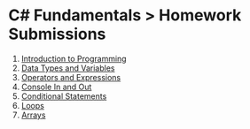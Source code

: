 C# Fundamentals > Homework Submissions
=====================================

1. [Introduction to Programming](./CSharp_01_HW-Introduction_to_Programming)
2. [Data Types and Variables](./CSharp_02_HW-Data_Types_and_Variables)
3. [Operators and Expressions](./CSharp_03_HW-Operators_and_Expressions)
4. [Console In and Out](./CSharp_04_HW-Console_In_and_Out)
5. [Conditional Statements](./CSharp_05_HW-Conditional_Statements)
6. [Loops](./CSharp_06_HW-Loops)
7. [Arrays](./CSharp_07_HW-Arrays)
